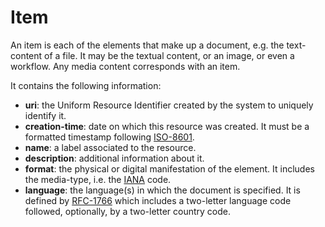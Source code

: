 # Item
An item is each of the elements that make up a document, e.g. the text-content of a file.  It may be the textual content, or an image, or even a workflow. Any media content corresponds with an item. 

It contains the following information: 
* **uri**: the Uniform Resource Identifier created by the system to uniquely identify it. 
* **creation-time**:  date  on  which  this  resource  was  created.  It  must  be  a  formatted  timestamp  following [ISO-8601](http://www.iso.org/iso/home/standards/iso8601.htm). 
* **name**: a label associated to the resource. 
* **description**: additional information about it.  
* **format**: the physical or digital manifestation of the element. It includes the media-type, i.e.  the [IANA](http://www.iana.org/assignments/mediaFtypes/mediaFtypes.xhtml) code. 
* **language**:  the  language(s)  in  which  the  document  is  specified.  It  is  defined  by  [RFC-1766](http://www.ietf.org/rfc/rfc1766.txt)  which  includes  a  two-letter  language  code  followed,  optionally,  by  a  two-letter  country  code. 


